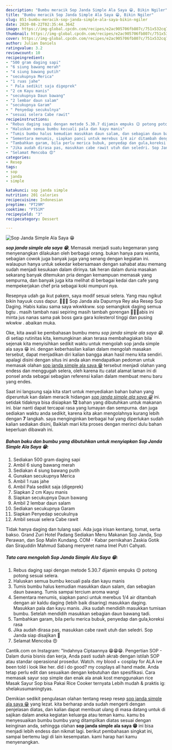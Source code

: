 ```yaml
---
description: "Bumbu meracik Sop Janda Simple Ala Saya 😁, Bikin Ngiler"
title: "Bumbu meracik Sop Janda Simple Ala Saya 😁, Bikin Ngiler"
slug: 851-bumbu-meracik-sop-janda-simple-ala-saya-bikin-ngiler
date: 2020-08-22T02:35:44.364Z
image: https://img-global.cpcdn.com/recipes/e2ac905706fb807c/751x532cq70/sop-janda-simple-ala-saya-😁-foto-resep-utama.jpg
thumbnail: https://img-global.cpcdn.com/recipes/e2ac905706fb807c/751x532cq70/sop-janda-simple-ala-saya-😁-foto-resep-utama.jpg
cover: https://img-global.cpcdn.com/recipes/e2ac905706fb807c/751x532cq70/sop-janda-simple-ala-saya-😁-foto-resep-utama.jpg
author: Julian Daniels
ratingvalue: 3.2
reviewcount: 10
recipeingredient:
- "500 gram daging sapi"
- "6 siung bawang merah"
- "4 siung bawang putih"
- "secukupnya Merica"
- "1 ruas jahe"
- " Pala sedikit saja digeprek"
- "2 cm Kayu manis"
- "secukupnya Daun bawang"
- "2 lembar daun salam"
- "secukupnya Garam"
- " Penyedap secukulnya"
- "sesuai selera Cabe rawit"
recipeinstructions:
- "Rebus daging sapi dengan metode 5.30.7 dijamin empuks 😉 potong potong sesuai selera."
- "Haluskan semua bumbu kecuali pala dan kayu manis"
- "Tumis bumbu halus kemudian masukkan daun salam, dan sebagian daun bawang. Tumis sampai tercium aroma wangi"
- "Sementara menumis, siapkan panci untuk merebus 1/4 air ditambah dengan air kaldu daging (lebih baik disaring) masukkan daging. Masukkan pala dan kayu manis. Jika sudah mendidih masukkan tumisan bumbu. Setelah mendidih masukkan sebagian daun bawang tadi."
- "Tambahkan garam, bila perlu merica bubuk, penyedap dan gula,koreksi rasa"
- "Jika audah dirasa pas, masukkan cabe rawit utuh dan seledri. Sop Janda siap disajikan 🤗"
- "Selamat Mencoba 😍"
categories:
- Resep
tags:
- sop
- janda
- simple

katakunci: sop janda simple 
nutrition: 201 calories
recipecuisine: Indonesian
preptime: "PT29M"
cooktime: "PT51M"
recipeyield: "3"
recipecategory: Dessert

---
```



![Sop Janda Simple Ala Saya 😁](https://img-global.cpcdn.com/recipes/e2ac905706fb807c/751x532cq70/sop-janda-simple-ala-saya-😁-foto-resep-utama.jpg)

<b><i>sop janda simple ala saya 😁</i></b>, Memasak menjadi suatu kegemaran yang menyenangkan dilakukan oleh berbagai orang. bukan hanya para wanita, sebagian cowok juga banyak juga yang senang dengan kegiatan ini. walaupun hanya untuk sekedar kebersamaan dengan sahabat atau memang sudah menjadi kesukaan dalam dirinya. tak heran dalam dunia masakan sekarang banyak ditemukan pria dengan kemampuan memasak yang sempurna, dan banyak juga kita melihat di berbagai kedai dan cafe yang mempekerjakan chef pria sebagai koki mumpuni nya.

Resepnya udah ga ikut pakem, saya modif sesuai selera. Yang mau ngikut bikin hayuuk cuss dapur. 🍖🍴🍲 Sop Janda ala Dapurnya Rey aka Resep Sup Daging. Habis kalau sama saya wkwkkww. sop semangkok daging semua bgtu . masih tambah nasi sepiring masih tambah gorengan 😬😬😬abis ini minta jus nanas sama pak boss gara gara kolesterol tinggi dan pusing wkwkw . abaikan muka.

Oke, kita awali ke pembahasan bumbu menu <i>sop janda simple ala saya 😁</i>. di setiap rutinitas kita, kemungkinan akan terasa membahagiakan bila sejenak kita menyisihkan sedikit waktu untuk mengolah sop janda simple ala saya 😁 ini. dengan keberhasilan kalian dalam mengolah masakan tersebut, dapat menjadikan diri kalian bangga akan hasil menu kita sendiri. apalagi disini dengan situs ini anda akan mendapatkan pedoman untuk memasak olahan <u>sop janda simple ala saya 😁</u> tersebut menjadi olahan yang endess dan menggugah selera, oleh karena itu catat alamat laman ini di ponsel anda sebagai sebagian referensi kalian dalam membuat menu baru yang endes.


Saat ini langsung saja kita start untuk menyediakan bahan bahan yang diperuntuk kan dalam meracik hidangan <u><i>sop janda simple ala saya 😁</i></u> ini. setidak tidaknya bisa disiapkan <b>12</b> bahan yang dibutuhkan untuk makanan ini. biar nanti dapat tercapai rasa yang lumayan dan sempurna. dan juga sediakan waktu anda sedikit, karena kita akan mengolahnya kurang lebih dengan <b>7</b> langkah. saya menginginkan berbagai hal yang diperlukan sudah kalian sediakan disini, Baiklah mari kita proses dengan merinci dulu bahan keperluan dibawah ini.

<!--inarticleads1-->

##### Bahan baku dan bumbu yang dibutuhkan untuk menyiapkan Sop Janda Simple Ala Saya 😁:

1. Sediakan 500 gram daging sapi
1. Ambil 6 siung bawang merah
1. Sediakan 4 siung bawang putih
1. Gunakan secukupnya Merica
1. Ambil 1 ruas jahe
1. Ambil  Pala sedikit saja (digeprek)
1. Siapkan 2 cm Kayu manis
1. Siapkan secukupnya Daun bawang
1. Ambil 2 lembar daun salam
1. Sediakan secukupnya Garam
1. Siapkan  Penyedap secukulnya
1. Ambil sesuai selera Cabe rawit


Tidak hanya daging dan tulang sapi. Ada juga irisan kentang, tomat, serta bakso. Grand Zuri Hotel Padang Sediakan Menu Makanan Sop Janda, Sop Perawan, dan Sop Malin Kundang. COM - Kabar pernikahan Zaskia Gotik dan Sirajuddin Mahmud Sabang menyeret nama Imel Putri Cahyati. 

<!--inarticleads2-->

##### Tata cara mengolah Sop Janda Simple Ala Saya 😁:

1. Rebus daging sapi dengan metode 5.30.7 dijamin empuks 😉 potong potong sesuai selera.
1. Haluskan semua bumbu kecuali pala dan kayu manis
1. Tumis bumbu halus kemudian masukkan daun salam, dan sebagian daun bawang. Tumis sampai tercium aroma wangi
1. Sementara menumis, siapkan panci untuk merebus 1/4 air ditambah dengan air kaldu daging (lebih baik disaring) masukkan daging. Masukkan pala dan kayu manis. Jika sudah mendidih masukkan tumisan bumbu. Setelah mendidih masukkan sebagian daun bawang tadi.
1. Tambahkan garam, bila perlu merica bubuk, penyedap dan gula,koreksi rasa
1. Jika audah dirasa pas, masukkan cabe rawit utuh dan seledri. Sop Janda siap disajikan 🤗
1. Selamat Mencoba 😍


Cantik.com on Instagram: &#34;Indahnya Ciptaannya 😁😁😁. Pengertian SOP - Dalam dunia bisnis dan kerja, Anda pasti sudah akrab dengan istilah SOP atau standar operasional prosedur. Watch. my blood + cosplay for ALA ive been told i look like her. did i do good? my cosplays all hand made. Anda tetap perlu edit dan sesuaikan dengan kebutuhan dan spesifikasi. Cara memasak sayur sop simple dan enak ala anak kost menggunakan rice Masak Sayur Sop bisa Pakai Rice Cooker ternyata Lebih mudah &amp; praktis ig: shelakusumaningtyas. 

Demikian sedikit pengulasan olahan tentang resep resep <u>sop janda simple ala saya 😁</u> yang lezat. kita berharap anda sudah mengerti dengan penjelasan diatas, dan kalian dapat membuat ulang di masa datang untuk di sajikan dalam aneka kegiatan keluarga atau teman kamu. kamu bs menyesuaikan bumbu bumbu yang ditampilkan diatas sesuai dengan keinginan anda, sehingga olahan <b>sop janda simple ala saya 😁</b> ini bisa menjadi lebih endess dan nikmat lagi. berikut pembahasan singkat ini, sampai bertemu lagi di lain kesempatan. kami harap hari kamu menyenangkan.
